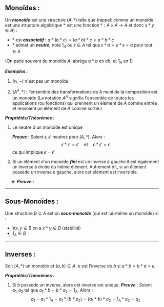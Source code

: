 ## Monoïdes :
Un ***monoïde*** est une structure $(A,*)$ telle que (rappel: comme un monoïde est une structure algébrique $*$ est une fonction $*:A\times A\rightarrow A$ et donc $x*y\in A$) :
- $*$ est ***associatif*** : $a*(b* c)=(a* b)* c=a* b * c$
- $*$ admet un ***neutre***, noté $1_{A}$ ou $\epsilon \in A$ tel que $\epsilon * a=a * \epsilon=a$ pour tout $\in A$


(On parle souvent du monoïde $A$, abrège $a * b$ en $ab$, et $1_{A}$ en $1$)

***Exemples :***

1. $(\mathbb{N},-)$ n'est pas un monoïde

2. $(A^{A},*)$ : l’ensemble des transformations de A muni de la composition est un monoïde (La notation $A^{A}$ signifie l'ensemble de toutes les applications (ou fonctions) qui prennent un élément de $A$ comme entrée et renvoient un élément de $A$ comme sortie.)

***Propriétés/Théorèmes :***
1. Le neutre d'un monoïde est unique 

	***Preuve*** : Soient $\epsilon, \epsilon'$ neutres pour ($A, *$). Alors :
   $$
  \epsilon * \epsilon '=\epsilon ' \quad \text{et} \quad\epsilon * \epsilon'=\epsilon       
  $$
	ce qui implique $\epsilon =\epsilon '$

2. Si un élément d'un monoïde ***fini*** est un inverse à gauche il est également un inverse à droite du même élément. Autrement dit, si un élément possède un inverse à gauche, alors cet élément est inversible.
   <details>
   <summary>
   <b><i>Preuve :</i></b>
   </summary>
	Soit $b$ un inverse à gauche de $a$ tel que $ba=1_{A}$ ($a$ est donc aussi l'inverse à droite de $b$), et l'application $f:A\rightarrow A:x\rightarrow ax$. 
	
	Soient $x_{1}$ et $x_{2}$ deux éléments de $A$, leur images par $f$ sont $ax_{1}$ et $ax_{2}$ respectivement, si $ax_{1}=ax_{2}$ alors $b(ax_{1})=b(ax_{2})$ et comme on est dans un monoïde $(ba)x_{1}=(ba)x_{2}\Leftrightarrow x_{1}=x_{2}$, ce qui prouve que l'application est injective. ***Il faut bien piger que si $a$ n'avait pas d'inverse à gauche on aurait pas pu prouver l'injectivité***. Comme l'application est injective et qu'on est dans un monoïde fini on en déduit qu'il existe une relation unique bidirectionnelle entre $x$ et $ax$ pour tout $x$. L'ensemble d'entrée est donc de même taille (et de même nature parce que l'opération est stable) que l'ensemble image. Ceci implique que l'idéntité se trouve dans l'ensemble image et donc qu'il existe un $c$ tel que $ac=1_{A}$ où $c$ est donc l'inverse à droite de $a$. Maintenant il suffit de multiplier à gauche par $b :$ $b(ac)=b$, encore une fois on applique l'associativité : $(ba)c=b$ et donc $c=b$. CQFD
   </details>



---

## Sous-Monoïdes :
Une structure $B \subseteq A$ est un ***sous-monoïde*** (qui est lui-même un monoïde) si :
- $\forall x,y \in B$ on a $x * y \in B$ (stabilité)
- $1_{A} \in B$

---

## Inverses :
Soit $(A,* )$ un monoïde et $(a,b) \in A$. $a$ est l'inverse de $b$ si $a* b=b* a=\epsilon$.

***Propriétés/Théorèmes :***
1. Si $b$ possède un inverse, alors cet inverse est unique.
	***Preuve*** : Soient $a_{1}, a_{2}$ tel que $a_{1}* b=b* a_{2}=1_{A}$. Alors :
   $$
  a_{1}=a_{1}* 1_{A}=a_{1}* (b* a_{2} )=(a_{1}* b )* a_{2}=1_{A}* a_{2}=a_{2}        
  $$